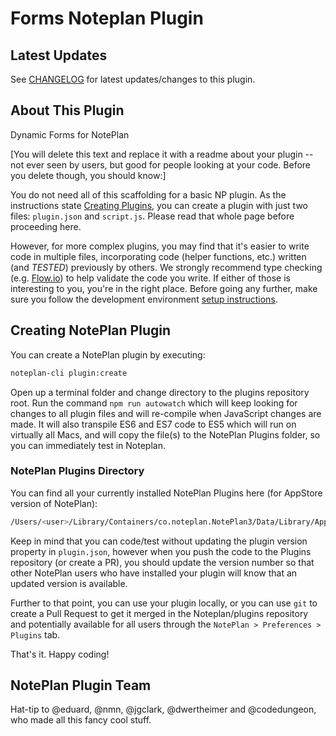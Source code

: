 # Forms Noteplan Plugin

## Latest Updates

See [CHANGELOG](https://github.com/NotePlan/plugins/blob/main/dwertheimer.Forms/CHANGELOG.md) for latest updates/changes to this plugin.

## About This Plugin 

Dynamic Forms for NotePlan

[You will delete this text and replace it with a readme about your plugin -- not ever seen by users, but good for people looking at your code. Before you delete though, you should know:]

You do not need all of this scaffolding for a basic NP plugin. As the instructions state [Creating Plugins](https://help.noteplan.co/article/65-commandbar-plugins), you can create a plugin with just two files: `plugin.json` and `script.js`. Please read that whole page before proceeding here.

However, for more complex plugins, you may find that it's easier to write code in multiple files, incorporating code (helper functions, etc.) written (and *TESTED*) previously by others. We strongly recommend type checking (e.g. [Flow.io](https://flow.io)) to help validate the code you write. If either of those is interesting to you, you're in the right place. Before going any further, make sure you follow the development environment [setup instructions](https://github.com/NotePlan/plugins).

## Creating NotePlan Plugin

You can create a NotePlan plugin by executing:

```bash
noteplan-cli plugin:create
```

Open up a terminal folder and change directory to the plugins repository root. Run the command `npm run autowatch` which will keep looking for changes to all plugin files and will re-compile when JavaScript changes are made. It will also transpile ES6 and ES7 code to ES5 which will run on virtually all Macs, and will copy the file(s) to the NotePlan Plugins folder, so you can immediately test in Noteplan.

### NotePlan Plugins Directory
You can find all your currently installed NotePlan Plugins here (for AppStore version of NotePlan):

```bash
/Users/<user>/Library/Containers/co.noteplan.NotePlan3/Data/Library/Application Support/co.noteplan.NotePlan3/Plugins
```

Keep in mind that you can code/test without updating the plugin version property in `plugin.json`, however when you push the code to the Plugins repository (or create a PR), you should update the version number so that other NotePlan users who have installed your plugin will know that an updated version is available.

Further to that point, you can use your plugin locally, or you can use `git` to create a Pull Request to get it merged in the Noteplan/plugins repository and potentially available for all users through the `NotePlan > Preferences > Plugins` tab.

That's it. Happy coding!

## NotePlan Plugin Team
Hat-tip to @eduard, @nmn, @jgclark, @dwertheimer and @codedungeon, who made all this fancy cool stuff.
